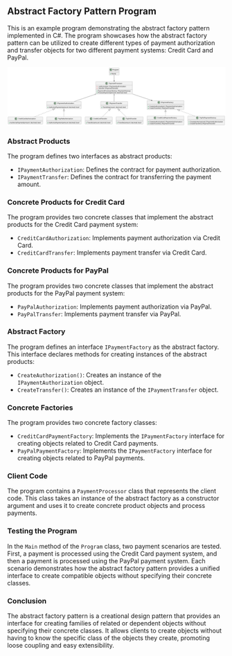 ## Abstract Factory Pattern Program

This is an example program demonstrating the abstract factory pattern implemented in C#. The program showcases how the abstract factory pattern can be utilized to create different types of payment authorization and transfer objects for two different payment systems: Credit Card and PayPal.

![Logo](uml-payment.svg)

### Abstract Products

The program defines two interfaces as abstract products:

*   `IPaymentAuthorization`: Defines the contract for payment authorization.
*   `IPaymentTransfer`: Defines the contract for transferring the payment amount.

### Concrete Products for Credit Card

The program provides two concrete classes that implement the abstract products for the Credit Card payment system:

*   `CreditCardAuthorization`: Implements payment authorization via Credit Card.
*   `CreditCardTransfer`: Implements payment transfer via Credit Card.

### Concrete Products for PayPal

The program provides two concrete classes that implement the abstract products for the PayPal payment system:

*   `PayPalAuthorization`: Implements payment authorization via PayPal.
*   `PayPalTransfer`: Implements payment transfer via PayPal.

### Abstract Factory

The program defines an interface `IPaymentFactory` as the abstract factory. This interface declares methods for creating instances of the abstract products:

*   `CreateAuthorization()`: Creates an instance of the `IPaymentAuthorization` object.
*   `CreateTransfer()`: Creates an instance of the `IPaymentTransfer` object.

### Concrete Factories

The program provides two concrete factory classes:

*   `CreditCardPaymentFactory`: Implements the `IPaymentFactory` interface for creating objects related to Credit Card payments.
*   `PayPalPaymentFactory`: Implements the `IPaymentFactory` interface for creating objects related to PayPal payments.

### Client Code

The program contains a `PaymentProcessor` class that represents the client code. This class takes an instance of the abstract factory as a constructor argument and uses it to create concrete product objects and process payments.

### Testing the Program

In the `Main` method of the `Program` class, two payment scenarios are tested. First, a payment is processed using the Credit Card payment system, and then a payment is processed using the PayPal payment system. Each scenario demonstrates how the abstract factory pattern provides a unified interface to create compatible objects without specifying their concrete classes.

### Conclusion

The abstract factory pattern is a creational design pattern that provides an interface for creating families of related or dependent objects without specifying their concrete classes. It allows clients to create objects without having to know the specific class of the objects they create, promoting loose coupling and easy extensibility.
